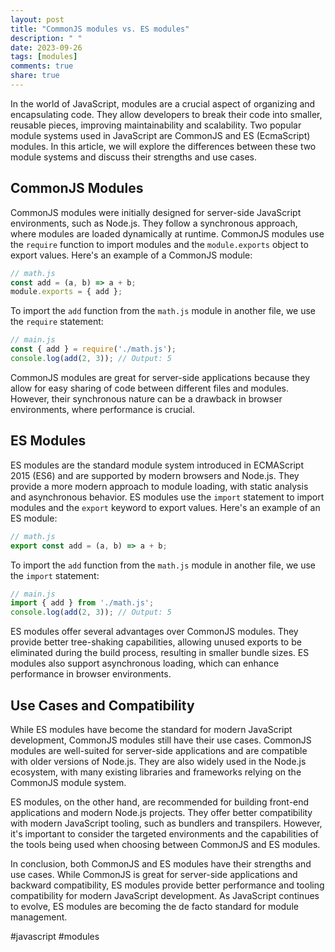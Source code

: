 ```yaml
---
layout: post
title: "CommonJS modules vs. ES modules"
description: " "
date: 2023-09-26
tags: [modules]
comments: true
share: true
---
```


In the world of JavaScript, modules are a crucial aspect of organizing and encapsulating code. They allow developers to break their code into smaller, reusable pieces, improving maintainability and scalability. Two popular module systems used in JavaScript are CommonJS and ES (EcmaScript) modules. In this article, we will explore the differences between these two module systems and discuss their strengths and use cases.

## CommonJS Modules

CommonJS modules were initially designed for server-side JavaScript environments, such as Node.js. They follow a synchronous approach, where modules are loaded dynamically at runtime. CommonJS modules use the `require` function to import modules and the `module.exports` object to export values. Here's an example of a CommonJS module:

```javascript
// math.js
const add = (a, b) => a + b;
module.exports = { add };
```

To import the `add` function from the `math.js` module in another file, we use the `require` statement:

```javascript
// main.js
const { add } = require('./math.js');
console.log(add(2, 3)); // Output: 5
```

CommonJS modules are great for server-side applications because they allow for easy sharing of code between different files and modules. However, their synchronous nature can be a drawback in browser environments, where performance is crucial.

## ES Modules

ES modules are the standard module system introduced in ECMAScript 2015 (ES6) and are supported by modern browsers and Node.js. They provide a more modern approach to module loading, with static analysis and asynchronous behavior. ES modules use the `import` statement to import modules and the `export` keyword to export values. Here's an example of an ES module:

```javascript
// math.js
export const add = (a, b) => a + b;
```

To import the `add` function from the `math.js` module in another file, we use the `import` statement:

```javascript
// main.js
import { add } from './math.js';
console.log(add(2, 3)); // Output: 5
```

ES modules offer several advantages over CommonJS modules. They provide better tree-shaking capabilities, allowing unused exports to be eliminated during the build process, resulting in smaller bundle sizes. ES modules also support asynchronous loading, which can enhance performance in browser environments.

## Use Cases and Compatibility

While ES modules have become the standard for modern JavaScript development, CommonJS modules still have their use cases. CommonJS modules are well-suited for server-side applications and are compatible with older versions of Node.js. They are also widely used in the Node.js ecosystem, with many existing libraries and frameworks relying on the CommonJS module system.

ES modules, on the other hand, are recommended for building front-end applications and modern Node.js projects. They offer better compatibility with modern JavaScript tooling, such as bundlers and transpilers. However, it's important to consider the targeted environments and the capabilities of the tools being used when choosing between CommonJS and ES modules.

In conclusion, both CommonJS and ES modules have their strengths and use cases. While CommonJS is great for server-side applications and backward compatibility, ES modules provide better performance and tooling compatibility for modern JavaScript development. As JavaScript continues to evolve, ES modules are becoming the de facto standard for module management. 

#javascript #modules